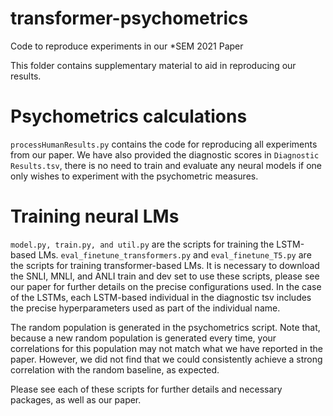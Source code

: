 # transformer-psychometrics
Code to reproduce experiments in our *SEM 2021 Paper


This folder contains supplementary material to aid in reproducing our results.

# Psychometrics calculations

```processHumanResults.py``` contains the code for reproducing all experiments from our paper. We have also provided the diagnostic scores in ```Diagnostic Results.tsv```, there is no need to train and evaluate any neural models if one only wishes to experiment with the psychometric measures.

# Training neural LMs

```model.py, train.py, and util.py``` are the scripts for training the LSTM-based LMs. ```eval_finetune_transformers.py``` and ```eval_finetune_T5.py``` are the scripts for training transformer-based LMs. It is necessary to download the SNLI, MNLI, and ANLI train and dev set to use these scripts, please see our paper for further details on the precise configurations used. In the case of the LSTMs, each LSTM-based individual in the diagnostic tsv includes the precise hyperparameters used as part of the individual name.

The random population is generated in the psychometrics script. Note that, because a new random population is generated every time, your correlations for this population may not match what we have reported in the paper. However, we did not find that we could consistently achieve a strong correlation with the random baseline, as expected.

Please see each of these scripts for further details and necessary packages, as well as our paper.